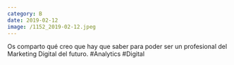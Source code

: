```yaml
--- 
category: B 
date: 2019-02-12 
image: /1152_2019-02-12.jpeg 
--- 
```


Os comparto qué creo que hay que saber para poder ser un profesional del Marketing Digital del futuro. #Analytics #Digital